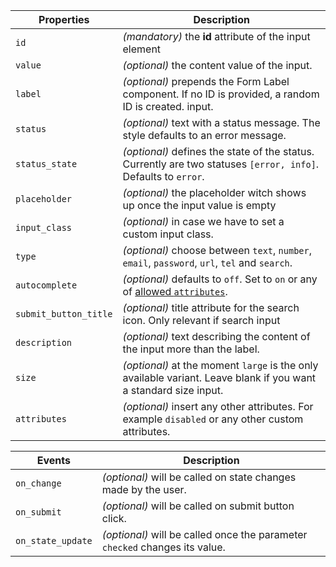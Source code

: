 | Properties            | Description                                                                                                                                                      |
| --------------------- | ---------------------------------------------------------------------------------------------------------------------------------------------------------------- |
| `id`                  | _(mandatory)_ the **id** attribute of the input element                                                                                                          |
| `value`               | _(optional)_ the content value of the input.                                                                                                                     |
| `label`               | _(optional)_ prepends the Form Label component. If no ID is provided, a random ID is created. input.                                                             |
| `status`              | _(optional)_ text with a status message. The style defaults to an error message.                                                                                 |
| `status_state`        | _(optional)_ defines the state of the status. Currently are two statuses `[error, info]`. Defaults to `error`.                                                   |
| `placeholder`         | _(optional)_ the placeholder witch shows up once the input value is empty                                                                                        |
| `input_class`         | _(optional)_ in case we have to set a custom input class.                                                                                                        |
| `type`                | _(optional)_ choose between `text`, `number`, `email`, `password`, `url`, `tel` and `search`.                                                                    |
| `autocomplete`        | _(optional)_ defaults to `off`. Set to `on` or any of [allowed `attributes`](https://developer.mozilla.org/en-US/docs/Web/HTML/Element/input#attr-autocomplete). |
| `submit_button_title` | _(optional)_ title attribute for the search icon. Only relevant if search input                                                                                  |
| `description`         | _(optional)_ text describing the content of the input more than the label.                                                                                       |
| `size`                | _(optional)_ at the moment `large` is the only available variant. Leave blank if you want a standard size input.                                                 |
| `attributes`          | _(optional)_ insert any other attributes. For example `disabled` or any other custom attributes.                                                                 |

| Events            | Description                                                                 |
| ----------------- | --------------------------------------------------------------------------- |
| `on_change`       | _(optional)_ will be called on state changes made by the user.              |
| `on_submit`       | _(optional)_ will be called on submit button click.                         |
| `on_state_update` | _(optional)_ will be called once the parameter `checked` changes its value. |
